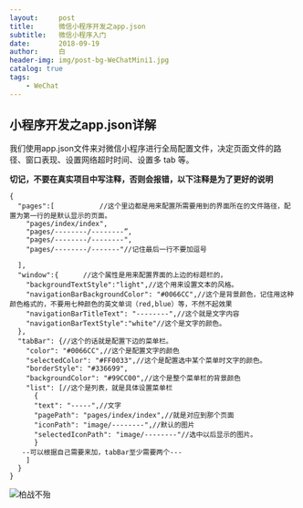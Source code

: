 ```yaml
---
layout:     post
title:      微信小程序开发之app.json
subtitle:   微信小程序入门
date:       2018-09-19
author:     白
header-img: img/post-bg-WeChatMini1.jpg
catalog: true
tags:
    - WeChat
---
```



## 小程序开发之app.json详解

我们使用app.json文件来对微信小程序进行全局配置文件，决定页面文件的路径、窗口表现、设置网络超时时间、设置多 tab 等。

**切记，不要在真实项目中写注释，否则会报错，以下注释是为了更好的说明**

```
{
  "pages":[           //这个里边都是用来配置所需要用到的界面所在的文件路径，配置为第一行的是默认显示的页面。
    "pages/index/index",
    "pages/--------/--------”,
    "pages/--------/--------",
    "pages/--------/-------"//记住最后一行不要加逗号
    
  ],
  "window":{      //这个属性是用来配置界面的上边的标题栏的，
    "backgroundTextStyle":"light",//这个用来设置文本的风格。
    "navigationBarBackgroundColor": "#0066CC",//这个是背景颜色，记住用这种颜色格式的，不要用七种颜色的英文单词（red,blue）等，不然不起效果
    "navigationBarTitleText": "--------",//这个就是文字内容
    "navigationBarTextStyle":"white"//这个是文字的颜色。
  },
  "tabBar": {//这个的话就是配置下边的菜单栏。
    "color": "#0066CC",//这个是配置文字的颜色
    "selectedColor": "#FF0033",//这个是配置选中某个菜单时文字的颜色。
    "borderStyle": "#336699",
    "backgroundColor": "#99CC00",//这个是整个菜单栏的背景颜色
    "list": [//这个是列表，就是具体设置菜单栏
      {
      "text": "-----",//文字
      "pagePath": "pages/index/index",//就是对应到那个页面
      "iconPath": "image/--------",//默认的图片
      "selectedIconPath": "image/--------"//选中以后显示的图片。
      }
   --可以根据自己需要来加，tabBar至少需要两个---
    ]
  }
}
```

![柏战不殆](https://upload.cc/i1/2018/09/10/yj2tJI.png)
